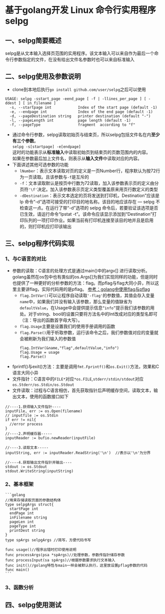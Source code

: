 # 基于golang开发 Linux 命令行实用程序selpg
## 一、selpg简要概述
 selpg是从文本输入选择页范围的实用程序。该文本输入可以来自作为最后一个命令行参数指定的文件，在没有给出文件名参数时也可以来自标准输入

## 二、selpg使用及参数说明
- clone到本地后执行`go install github.com/user/selpg`之后可以使用
```
USAGE: selpg -sstart_page -eend_page [ -f | -llines_per_page ] [ -ddest ] [ in_filename ]
  -s, --startpage int            Index of the start page (default -1)
  -e, --endpage int              Index of the end page (default -1)
  -d, --pageDestination string   printer destination (default "-")
  -l, --pageLength int           page length (default -1)
  -f, --pageType                 fragment  according to "f" 
```
- 通过命令行参数，selpg读取初始页与结束页，所以selpg包括文件名在内**至少有三个参数**。  
    ```selpg -s[startpage] -e[endpage]```  
    这时的功能表示从**标准输入**中读取初始页到结束页的页数范围内的内容。  
    如果在参数最后加上文件名，则表示从**输入文件**中读取对应的内容。
- 下面讲述其他可选参数的功能
    - `lNumber`：表示文本读取对页的定义是一页Number行，程序默认为按72行为一页读取。且该参数与`-f`是互斥的
    - `-f`：文本读取默认是按页中行数为72读取，加入该参数表示页的定义由分页符`'\f'`决定。加入该参数表示页定义类型覆盖原来用页行数定义的类型
    - `-dDestination`：表示文本选定的页将发送到打印机，Destination”应该是 lp 命令“-d”选项可接受的打印目的地名称。该目的地应该存在 ― selpg 不检查这一点。在运行了带“-d”选项的 selpg 命令后，若要验证该选项是否已生效，请运行命令“lpstat -t”。该命令应该显示添加到“Destination”打印队列的一项打印作业。如果当前有打印机连接至该目的地并且是启用的，则打印机应打印该输出


## 三、selpg程序代码实现
### 1、与C语言的对比
- 参数的读取：C语言的处理方式是通过main()中的argv[] 进行读取分析。golang虽然在os包中也有类似的os.Args[]为我们实现同样的功能，但是同时也提供了一种更好的分析参数的方法：flag。而pflag与flag大同小异，所以这里主要讲flag，实际代码用的是pflag。 [参考：golang中使用flag与pflag](https://o-my-chenjian.com/2017/09/20/Using-Flag-And-Pflag-With-Golang/)  
  - `flag.IntVar()`可以让程序自动读取`'-flag'`的参数值，其值会存入变量`name`中，如果我们并没有输入该参数，那么变量的值缺省为`defaultValue`，在Usage中会提供提示信息`“info”`提示我们该参数的用处。对于string、bool的设置只要将方法名中的Int改成对应的类型名即可（注：导出的函数首字母大写）。    
  - `flag.Usage`主要是设置我们的使用手册调用的函数   
  - `flag.Parse()`用于析取参数，运行该命令之后，我们参数值对应的变量就会被刷新为我们输入的参数值
    ```golang
    flag.IntVar(&name,"flag",defaultValue,"info")
    flag.Usage = usage
    flag.Parse()
    ```  
- fprintf()与exit()方法：主要是调用`fmt.Fprintf()`和`os.Exit()`方法，效果和C语言大同小异
- 文件指针：C语言中的`FILE*`对应`*os.FILE`,`stderr/stdin/stdout`对应`os.Stderr/os.Stdin/os.Stdout`
- 文件读取：过程与C语言相仿，首先获取指针后声明缓存空间，读取文本，输出文本，使用的函数接口如下
```golang
//----1.获得输入文件指针----
inputFile, err := os.Open(filename)
// inputfile := os.Stdin 
if err != nil{ 
  //error process
}
//----2.声明缓存器-----
inputReader := bufio.newReader(inputFile)

//----3.读取文本-----
inputString, err := inputReader.ReadString('\n')  //表示以'\n'为分界

//----4.获取输出文件指针并输出----
stdout := os.Stdout
stdout.WriteString(inputString)
```


### 2、基本框架
    ```golang
    //用来存储读取页面的参数结构体
    type selpgArgs struct{
      startPage int
      endPage int
      inFilename string
      pageLen int
      pageType int
      printDest string
    }
    type spArgs selpgArgs //简写，方便代码书写

    func usage()//程序出错时打印使用说明
    func processArgs(psa *spArgs)//处理参数，参数传指针储存参数
    func processInput(sa spArgs)//根据参数要求执行文本输入
    func init()//golang特性与main一样会被默认执行，这里放设置pflag参数的代码
    func main()
    ```

### 3、函数分析
## 四、selpg使用测试